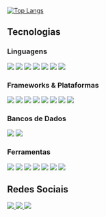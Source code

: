 
[![Top Langs](https://github-readme-stats.vercel.app/api/top-langs/?username=kaiquen&layout=compact&theme=vue-dark&locale=pt-br&card_width=445)](https://github.com/anuraghazra/github-readme-stats)

## Tecnologias

### Linguagens

<img src="https://img.shields.io/badge/HTML5-E34F26?style=for-the-badge&logo=html5&logoColor=white">
<img src="https://img.shields.io/badge/CSS3-1572B6?style=for-the-badge&logo=css3&logoColor=white">
<img src="https://img.shields.io/badge/JavaScript-323330?style=for-the-badge&logo=javascript&logoColor=F7DF1E">
<img src="https://img.shields.io/badge/TypeScript-3178C6?style=for-the-badge&logo=typescript&logoColor=white">
<img src="https://img.shields.io/badge/Java-ED8B00?style=for-the-badge&logo=java&logoColor=white">
<img src="https://img.shields.io/badge/C-00599C?style=for-the-badge&logo=c&logoColor=white">
<img src="https://img.shields.io/badge/C%23-239120?style=for-the-badge&logo=csharp&logoColor=white">

### Frameworks & Plataformas

<img src="https://img.shields.io/badge/Node.js-339933?style=for-the-badge&logo=node.js&logoColor=white">
<img src="https://img.shields.io/badge/React-20232A?style=for-the-badge&logo=react&logoColor=61DAFB">
<img src="https://img.shields.io/badge/react_native-%2320232a.svg?style=for-the-badge&logo=react&logoColor=%2361DAFB">
<img src="https://img.shields.io/badge/Next.js-000000?style=for-the-badge&logo=next.js&logoColor=white">
<img src="https://img.shields.io/badge/TailwindCSS-38B2AC?style=for-the-badge&logo=tailwind-css&logoColor=white">
<img src="https://img.shields.io/badge/Express-000000?style=for-the-badge&logo=express&logoColor=white">
<img src="https://img.shields.io/badge/NestJS-E0234E?style=for-the-badge&logo=nestjs&logoColor=white">
<img src="https://img.shields.io/badge/Spring-6DB33F?style=for-the-badge&logo=spring&logoColor=white">

### Bancos de Dados

<img src="https://img.shields.io/badge/PostgreSQL-336791?style=for-the-badge&logo=postgresql&logoColor=white">
<img src="https://img.shields.io/badge/SQLite-003B57?style=for-the-badge&logo=sqlite&logoColor=white">

### Ferramentas

<img src="https://img.shields.io/badge/Git-F05032?style=for-the-badge&logo=git&logoColor=white">
<img src="https://img.shields.io/badge/Amazon%20AWS-232F3E?style=for-the-badge&logo=amazon-aws&logoColor=white">
<img src="https://img.shields.io/badge/Postman-FF6C37?style=for-the-badge&logo=postman&logoColor=white">
<img src="https://img.shields.io/badge/Insomnia-5A34F4?style=for-the-badge&logo=insomnia&logoColor=white">
<img src="https://img.shields.io/badge/Visual%20Studio%20Code-007ACC?style=for-the-badge&logo=visual-studio-code&logoColor=white">
<img src="https://img.shields.io/badge/ClickUp-FF9800?style=for-the-badge&logo=clickup&logoColor=white">
<img src="https://img.shields.io/badge/DBeaver-006C91?style=for-the-badge&logo=dbeaver&logoColor=white">

## Redes Sociais

<a href="https://www.linkedin.com/in/kaiquen">
 <img src="https://img.shields.io/badge/LinkedIn-0077B5?style=for-the-badge&logo=linkedin&logoColor=white"/>
</a>
<a href="https://www.instagram.com/kaique.n/">
 <img src="https://img.shields.io/badge/Instagram-E4405F?style=for-the-badge&logo=instagram&logoColor=white"/>
</a>
<a href="https://wa.me/5528992785842">
 <img src="https://img.shields.io/badge/WhatsApp-25D366?style=for-the-badge&logo=whatsapp&logoColor=white"/>
</a>
